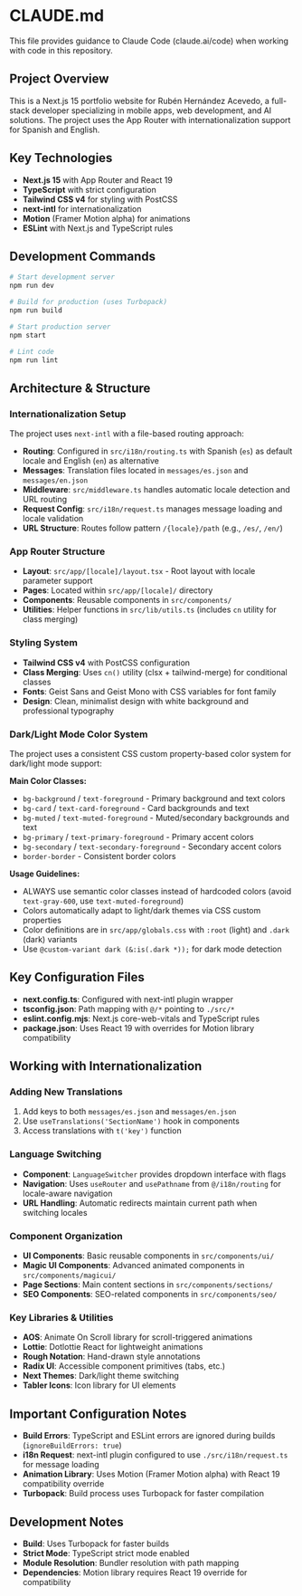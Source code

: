# CLAUDE.md

This file provides guidance to Claude Code (claude.ai/code) when working with code in this repository.

## Project Overview

This is a Next.js 15 portfolio website for Rubén Hernández Acevedo, a full-stack developer specializing in mobile apps, web development, and AI solutions. The project uses the App Router with internationalization support for Spanish and English.

## Key Technologies

- **Next.js 15** with App Router and React 19
- **TypeScript** with strict configuration
- **Tailwind CSS v4** for styling with PostCSS
- **next-intl** for internationalization
- **Motion** (Framer Motion alpha) for animations
- **ESLint** with Next.js and TypeScript rules

## Development Commands

```bash
# Start development server
npm run dev

# Build for production (uses Turbopack)
npm run build

# Start production server
npm start

# Lint code
npm run lint
```

## Architecture & Structure

### Internationalization Setup
The project uses `next-intl` with a file-based routing approach:

- **Routing**: Configured in `src/i18n/routing.ts` with Spanish (`es`) as default locale and English (`en`) as alternative
- **Messages**: Translation files located in `messages/es.json` and `messages/en.json`
- **Middleware**: `src/middleware.ts` handles automatic locale detection and URL routing
- **Request Config**: `src/i18n/request.ts` manages message loading and locale validation
- **URL Structure**: Routes follow pattern `/{locale}/path` (e.g., `/es/`, `/en/`)

### App Router Structure
- **Layout**: `src/app/[locale]/layout.tsx` - Root layout with locale parameter support
- **Pages**: Located within `src/app/[locale]/` directory
- **Components**: Reusable components in `src/components/`
- **Utilities**: Helper functions in `src/lib/utils.ts` (includes `cn` utility for class merging)

### Styling System
- **Tailwind CSS v4** with PostCSS configuration
- **Class Merging**: Uses `cn()` utility (clsx + tailwind-merge) for conditional classes
- **Fonts**: Geist Sans and Geist Mono with CSS variables for font family
- **Design**: Clean, minimalist design with white background and professional typography

### Dark/Light Mode Color System
The project uses a consistent CSS custom property-based color system for dark/light mode support:

**Main Color Classes:**
- `bg-background` / `text-foreground` - Primary background and text colors
- `bg-card` / `text-card-foreground` - Card backgrounds and text
- `bg-muted` / `text-muted-foreground` - Muted/secondary backgrounds and text
- `bg-primary` / `text-primary-foreground` - Primary accent colors
- `bg-secondary` / `text-secondary-foreground` - Secondary accent colors
- `border-border` - Consistent border colors

**Usage Guidelines:**
- ALWAYS use semantic color classes instead of hardcoded colors (avoid `text-gray-600`, use `text-muted-foreground`)
- Colors automatically adapt to light/dark themes via CSS custom properties
- Color definitions are in `src/app/globals.css` with `:root` (light) and `.dark` (dark) variants
- Use `@custom-variant dark (&:is(.dark *));` for dark mode detection

## Key Configuration Files

- **next.config.ts**: Configured with next-intl plugin wrapper
- **tsconfig.json**: Path mapping with `@/*` pointing to `./src/*`
- **eslint.config.mjs**: Next.js core-web-vitals and TypeScript rules
- **package.json**: Uses React 19 with overrides for Motion library compatibility

## Working with Internationalization

### Adding New Translations
1. Add keys to both `messages/es.json` and `messages/en.json`
2. Use `useTranslations('SectionName')` hook in components
3. Access translations with `t('key')` function

### Language Switching
- **Component**: `LanguageSwitcher` provides dropdown interface with flags
- **Navigation**: Uses `useRouter` and `usePathname` from `@/i18n/routing` for locale-aware navigation
- **URL Handling**: Automatic redirects maintain current path when switching locales

### Component Organization
- **UI Components**: Basic reusable components in `src/components/ui/`
- **Magic UI Components**: Advanced animated components in `src/components/magicui/`
- **Page Sections**: Main content sections in `src/components/sections/`
- **SEO Components**: SEO-related components in `src/components/seo/`

### Key Libraries & Utilities
- **AOS**: Animate On Scroll library for scroll-triggered animations
- **Lottie**: Dotlottie React for lightweight animations
- **Rough Notation**: Hand-drawn style annotations
- **Radix UI**: Accessible component primitives (tabs, etc.)
- **Next Themes**: Dark/light theme switching
- **Tabler Icons**: Icon library for UI elements

## Important Configuration Notes

- **Build Errors**: TypeScript and ESLint errors are ignored during builds (`ignoreBuildErrors: true`)
- **i18n Request**: next-intl plugin configured to use `./src/i18n/request.ts` for message loading
- **Animation Library**: Uses Motion (Framer Motion alpha) with React 19 compatibility override
- **Turbopack**: Build process uses Turbopack for faster compilation

## Development Notes

- **Build**: Uses Turbopack for faster builds
- **Strict Mode**: TypeScript strict mode enabled
- **Module Resolution**: Bundler resolution with path mapping
- **Dependencies**: Motion library requires React 19 override for compatibility